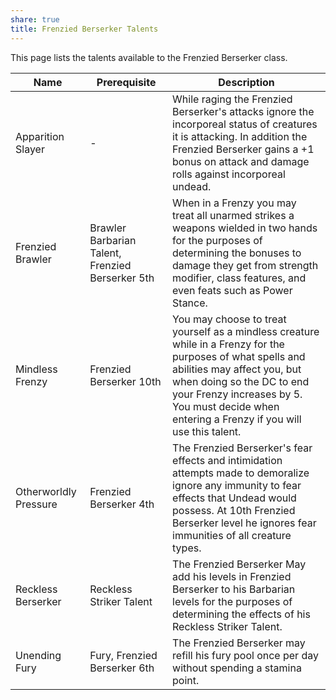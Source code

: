 ```yaml
---
share: true
title: Frenzied Berserker Talents
---
```


This page lists the talents available to the Frenzied Berserker class.

| Name                  | Prerequisite                                     | Description                                                                                                                                                                                                                                                             |
| --------------------- | ------------------------------------------------ | ----------------------------------------------------------------------------------------------------------------------------------------------------------------------------------------------------------------------------------------------------------------------- |
| Apparition Slayer     | \-                                               | While raging the Frenzied Berserker's attacks ignore the incorporeal status of creatures it is attacking. In addition the Frenzied Berserker gains a +1 bonus on attack and damage rolls against incorporeal undead.                                                    |
| Frenzied Brawler      | Brawler Barbarian Talent, Frenzied Berserker 5th | When in a Frenzy you may treat all unarmed strikes a weapons wielded in two hands for the purposes of determining the bonuses to damage they get from strength modifier, class features, and even feats such as Power Stance.                                           |
| Mindless Frenzy       | Frenzied Berserker 10th                          | You may choose to treat yourself as a mindless creature while in a Frenzy for the purposes of what spells and abilities may affect you, but when doing so the DC to end your Frenzy increases by 5. You must decide when entering a Frenzy if you will use this talent. |
| Otherworldly Pressure | Frenzied Berserker 4th                           | The Frenzied Berserker's fear effects and intimidation attempts made to demoralize ignore any immunity to fear effects that Undead would possess. At 10th Frenzied Berserker level he ignores fear immunities of all creature types.                                    |
| Reckless Berserker    | Reckless Striker Talent                          | The Frenzied Berserker May add his levels in Frenzied Berserker to his Barbarian levels for the purposes of determining the effects of his Reckless Striker Talent.                                                                                                     |
| Unending Fury         | Fury, Frenzied Berserker 6th                     | The Frenzied Berserker may refill his fury pool once per day without spending a stamina point.                                                                                                                                                                          |

